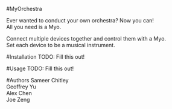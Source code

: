 #MyOrchestra

Ever wanted to conduct your own orchestra? Now you can!  
All you need is a Myo.

Connect multiple devices together and control them with a Myo.  
Set each device to be a musical instrument.


#Installation
TODO: Fill this out!  

#Usage
TODO: Fill this out!  

#Authors
Sameer Chitley  
Geoffrey Yu  
Alex Chen  
Joe Zeng  

